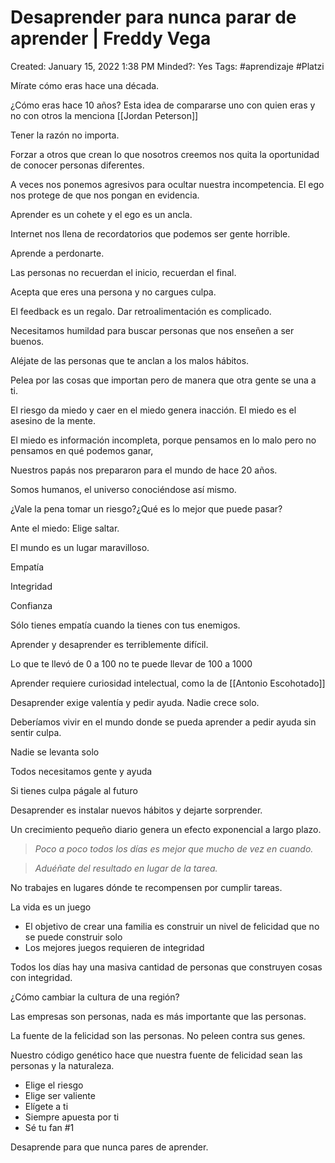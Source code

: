 # Desaprender para nunca parar de aprender | Freddy Vega

Created: January 15, 2022 1:38 PM
Minded?: Yes
Tags: #aprendizaje #Platzi 

Mírate cómo eras hace una década.

¿Cómo eras hace 10 años? Esta idea de compararse uno con quien eras y no con otros la menciona [[Jordan Peterson]]

Tener la razón no importa.

Forzar a otros que crean lo que nosotros creemos nos quita la oportunidad de conocer personas diferentes.

A veces nos ponemos agresivos para ocultar nuestra incompetencia. El ego nos protege de que nos pongan en evidencia.

Aprender es un cohete y el ego es un ancla.

Internet nos llena de recordatorios que podemos ser gente horrible.

Aprende a perdonarte.

Las personas no recuerdan el inicio, recuerdan el final.

Acepta que eres una persona y no cargues culpa.

El feedback es un regalo. Dar retroalimentación es complicado.

Necesitamos humildad para buscar personas que nos enseñen a ser buenos.

Aléjate de las personas que te anclan a los malos hábitos.

Pelea por las cosas que importan pero de manera que otra gente se una a ti.

El riesgo da miedo y caer en el miedo genera inacción. El miedo es el asesino de la mente.

El miedo es información incompleta, porque pensamos en lo malo pero no pensamos en qué podemos ganar,

Nuestros papás nos prepararon para el mundo de hace 20 años.

Somos humanos, el universo conociéndose así mismo.

¿Vale la pena tomar un riesgo?¿Qué es lo mejor que puede pasar?

Ante el miedo: Elige saltar.

El mundo es un lugar maravilloso.

Empatía

Integridad 

Confianza

Sólo tienes empatía cuando la tienes con tus enemigos.

Aprender y desaprender es terriblemente difícil.

Lo que te llevó de 0 a 100 no te puede llevar de 100 a 1000

Aprender requiere curiosidad intelectual, como la de [[Antonio Escohotado]]

Desaprender exige valentía y pedir ayuda. Nadie crece solo.

Deberíamos vivir en el mundo donde se pueda aprender a pedir ayuda sin sentir culpa.

Nadie se levanta solo

Todos necesitamos gente y ayuda

Si tienes culpa págale al futuro

Desaprender es instalar nuevos hábitos y dejarte sorprender.

Un crecimiento pequeño diario genera un efecto exponencial a largo plazo.

> *Poco a poco todos los días es mejor que mucho de vez en cuando.*
> 

> *Aduéñate del resultado en lugar de la tarea.*
> 

No trabajes en lugares dónde te recompensen por cumplir tareas.

La vida es un juego

- El objetivo de crear una familia es construir un nivel de felicidad que no se puede construir solo
- Los mejores juegos requieren de integridad

Todos los días hay una masiva cantidad de personas que construyen cosas con integridad.

¿Cómo cambiar la cultura de una región?

Las empresas son personas, nada es más importante que las personas.

La fuente de la felicidad son las personas. No peleen contra sus genes.

Nuestro código genético hace que nuestra fuente de felicidad sean las personas y la naturaleza.

- Elige el riesgo
- Elige ser valiente
- Elígete a ti
- Siempre apuesta por ti
- Sé tu fan #1

Desaprende para que nunca pares de aprender.
